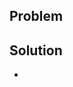 <!--- What is this issue about? Give us the details! -->
<!--- Include steps to reproduce and maybe a screenshot if its a bug. -->
<!--- If its a feature or suggestion, give us some context. -->
## Problem



<!--- What should we do to address this problem? -->
<!--- What makes the issue feature complete? -->
<!--- Add mocks and related issues if they exist for this issue. -->
## Solution
-
